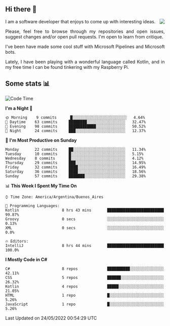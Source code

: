 ## Hi there :slightly_smiling_face:

<img src="https://github-readme-stats.vercel.app/api?username=victorgrycuk&show_icons=true&count_private=true&title_color=F7941E&icon_color=F7941E" align="right">

<p align="justify">
I am a software developer that enjoys to come up with interesting ideas.
<p/>

<p align= "justify">
Please, feel free to browse through my repositories and open issues, suggest changes and/or open pull requests. I'm open to learn from critique.
<p/>


<p align= "justify">
I've been have made some cool stuff with Microsoft Pipelines and Microsoft bots.
<p/>

<p align= "justify">
Lately, I have been playing with a wonderful language called Kotlin, and in my free time I can be found tinkering with my Raspberry Pi.
<p/>

## Some stats :bar_chart:
<!--START_SECTION:waka-->
![Code Time](http://img.shields.io/badge/Code%20Time-0%20secs-blue)

**I'm a Night 🦉** 

```text
🌞 Morning    9 commits      █░░░░░░░░░░░░░░░░░░░░░░░░   4.64% 
🌆 Daytime    63 commits     ████████░░░░░░░░░░░░░░░░░   32.47% 
🌃 Evening    98 commits     ████████████░░░░░░░░░░░░░   50.52% 
🌙 Night      24 commits     ███░░░░░░░░░░░░░░░░░░░░░░   12.37%

```
📅 **I'm Most Productive on Sunday** 

```text
Monday       22 commits     ██░░░░░░░░░░░░░░░░░░░░░░░   11.34% 
Tuesday      10 commits     █░░░░░░░░░░░░░░░░░░░░░░░░   5.15% 
Wednesday    8 commits      █░░░░░░░░░░░░░░░░░░░░░░░░   4.12% 
Thursday     29 commits     ███░░░░░░░░░░░░░░░░░░░░░░   14.95% 
Friday       32 commits     ████░░░░░░░░░░░░░░░░░░░░░   16.49% 
Saturday     36 commits     ████░░░░░░░░░░░░░░░░░░░░░   18.56% 
Sunday       57 commits     ███████░░░░░░░░░░░░░░░░░░   29.38%

```


📊 **This Week I Spent My Time On** 

```text
⌚︎ Time Zone: America/Argentina/Buenos_Aires

💬 Programming Languages: 
Kotlin                   8 hrs 43 mins       █████████████████████████   99.87% 
Groovy                   0 secs              ░░░░░░░░░░░░░░░░░░░░░░░░░   0.13% 
XML                      0 secs              ░░░░░░░░░░░░░░░░░░░░░░░░░   0.0%

🔥 Editors: 
IntelliJ                 8 hrs 44 mins       █████████████████████████   100.0%

```

**I Mostly Code in C#** 

```text
C#                       8 repos             ██████████░░░░░░░░░░░░░░░   42.11% 
CSS                      5 repos             ██████░░░░░░░░░░░░░░░░░░░   26.32% 
Kotlin                   4 repos             █████░░░░░░░░░░░░░░░░░░░░   21.05% 
HTML                     1 repo              █░░░░░░░░░░░░░░░░░░░░░░░░   5.26% 
JavaScript               1 repo              █░░░░░░░░░░░░░░░░░░░░░░░░   5.26%

```



 Last Updated on 24/05/2022 00:54:29 UTC
<!--END_SECTION:waka-->
